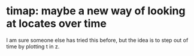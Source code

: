 # timap: maybe a new way of looking at locates over time

I am sure someone else has tried this before, but the idea is to step out of
time by plotting t in z.

